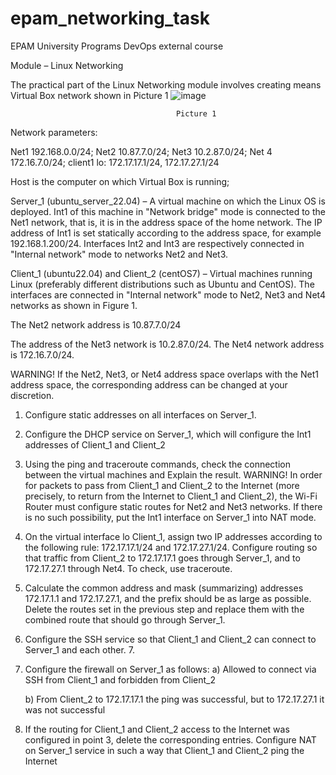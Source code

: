# epam_networking_task
EPAM University Programs DevOps external course

Module – Linux Networking

The practical part of the Linux Networking module involves creating means Virtual Box network shown in Picture 1
![image](https://user-images.githubusercontent.com/106541199/215833337-7f0530aa-48c5-43ea-9879-0385504a8558.png)

                                         Picture 1
                                         
Network parameters:

Net1 192.168.0.0/24;
Net2 10.87.7.0/24;
Net3 10.2.87.0/24;
Net 4 172.16.7.0/24;
client1 lo: 172.17.17.1/24, 172.17.27.1/24

Host is the computer on which Virtual Box is running;

Server_1 (ubuntu_server_22.04) – A virtual machine on which the Linux OS is deployed. Int1 of this machine in "Network bridge" mode is connected to the Net1 network, that is, it is in the address space of the home network. The IP address of Int1 is set statically according to the address space, for example 192.168.1.200/24. Interfaces Int2 and Int3 are respectively connected in "Internal network" mode to networks Net2 and Net3.

Client_1 (ubuntu22.04) and Client_2 (centOS7) – Virtual machines running Linux (preferably different distributions such as Ubuntu and CentOS). The interfaces are connected in "Internal network" mode to Net2, Net3 and Net4 networks as shown in Figure 1.

The Net2 network address is 10.87.7.0/24

The address of the Net3 network is 10.2.87.0/24. The Net4 network address is 172.16.7.0/24.

WARNING! If the Net2, Net3, or Net4 address space overlaps with the Net1 address space, the corresponding address can be changed at your discretion.

 1. Configure static addresses on all interfaces on Server_1.
 2. Configure the DHCP service on Server_1, which will configure the Int1 addresses of Client_1 and Client_2
 3. Using the ping and traceroute commands, check the connection between the virtual machines and Explain the result.
WARNING! In order for packets to pass from Client_1 and Client_2 to the Internet (more precisely, to return from the Internet to Client_1 and Client_2), the Wi-Fi Router must configure static routes for Net2 and Net3 networks. If there is no such possibility, put the Int1 interface on Server_1 into NAT mode.

 4. On the virtual interface lo Client_1, assign two IP addresses according to the following rule: 172.17.17.1/24 and 172.17.27.1/24. Configure routing so that traffic from Client_2 to 172.17.17.1 goes through Server_1, and to 172.17.27.1 through Net4. To check, use traceroute.
 5. Calculate the common address and mask (summarizing) addresses 172.17.1.1 and 172.17.27.1, and the prefix should be as large as possible. Delete the routes set in the previous step and replace them with the combined route that should go through Server_1.
 6. Configure the SSH service so that Client_1 and Client_2 can
connect to Server_1 and each other. 7.

 7. Configure the firewall on Server_1 as follows:
    a) Allowed to connect via SSH from Client_1 and forbidden from Client_2

    b) From Client_2 to 172.17.17.1 the ping was successful, but to 172.17.27.1 it was not successful

 8. If the routing for Client_1 and Client_2 access to the Internet was configured in point 3, delete the corresponding entries. Configure NAT on Server_1 service in such a way that Client_1 and Client_2 ping the Internet
